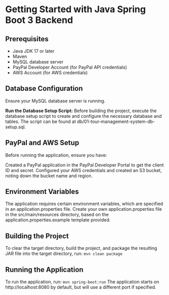 # Getting Started with Java Spring Boot 3 Backend

## Prerequisites

- Java JDK 17 or later
- Maven
- MySQL database server
- PayPal Developer Account (for PayPal API credentials)
- AWS Account (for AWS credentials)

## Database Configuration

Ensure your MySQL database server is running.

**Run the Database Setup Script:**
Before building the project, execute the database setup script to create and configure the necessary database and tables. The script can be found at db/01-tour-management-system-db-setup.sql.

## PayPal and AWS Setup

Before running the application, ensure you have:

Created a PayPal application in the PayPal Developer Portal to get the client ID and secret.
Configured your AWS credentials and created an S3 bucket, noting down the bucket name and region.

## Environment Variables

The application requires certain environment variables, which are specified in an application.properties file. Create your own application.properties file in the src/main/resources directory, based on the application.properties.example template provided.

## Building the Project

To clear the target directory, build the project, and package the resulting JAR file into the target directory, run:
`mvn clean package`

## Running the Application

To run the application, run:
`mvn spring-boot:run`
The application starts on http://localhost:8080 by default, but will use a different port if specified.
